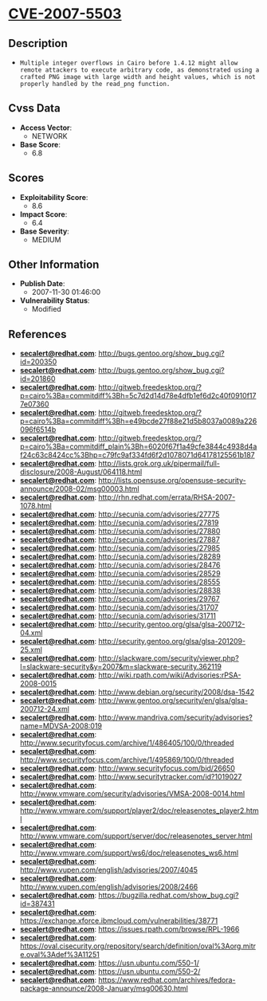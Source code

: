 
# [CVE-2007-5503](https://cve.mitre.org/cgi-bin/cvename.cgi?name=CVE-2007-5503)

## Description

- `Multiple integer overflows in Cairo before 1.4.12 might allow remote attackers to execute arbitrary code, as demonstrated using a crafted PNG image with large width and height values, which is not properly handled by the read_png function.`

## Cvss Data

- **Access Vector**:
  - NETWORK
- **Base Score**:
  - 6.8

## Scores

- **Exploitability Score**:
  - 8.6
- **Impact Score**:
  - 6.4
- **Base Severity**:
  - MEDIUM

## Other Information

- **Publish Date**:
  - 2007-11-30 01:46:00
- **Vulnerability Status**:
  - Modified

## References

- **secalert@redhat.com**: http://bugs.gentoo.org/show_bug.cgi?id=200350
- **secalert@redhat.com**: http://bugs.gentoo.org/show_bug.cgi?id=201860
- **secalert@redhat.com**: http://gitweb.freedesktop.org/?p=cairo%3Ba=commitdiff%3Bh=5c7d2d14d78e4dfb1ef6d2c40f0910f177e07360
- **secalert@redhat.com**: http://gitweb.freedesktop.org/?p=cairo%3Ba=commitdiff%3Bh=e49bcde27f88e21d5b8037a0089a226096f6514b
- **secalert@redhat.com**: http://gitweb.freedesktop.org/?p=cairo%3Ba=commitdiff_plain%3Bh=6020f67f1a49cfe3844c4938d4af24c63c8424cc%3Bhp=c79fc9af334fd6f2d1078071d64178125561b187
- **secalert@redhat.com**: http://lists.grok.org.uk/pipermail/full-disclosure/2008-August/064118.html
- **secalert@redhat.com**: http://lists.opensuse.org/opensuse-security-announce/2008-02/msg00003.html
- **secalert@redhat.com**: http://rhn.redhat.com/errata/RHSA-2007-1078.html
- **secalert@redhat.com**: http://secunia.com/advisories/27775
- **secalert@redhat.com**: http://secunia.com/advisories/27819
- **secalert@redhat.com**: http://secunia.com/advisories/27880
- **secalert@redhat.com**: http://secunia.com/advisories/27887
- **secalert@redhat.com**: http://secunia.com/advisories/27985
- **secalert@redhat.com**: http://secunia.com/advisories/28289
- **secalert@redhat.com**: http://secunia.com/advisories/28476
- **secalert@redhat.com**: http://secunia.com/advisories/28529
- **secalert@redhat.com**: http://secunia.com/advisories/28555
- **secalert@redhat.com**: http://secunia.com/advisories/28838
- **secalert@redhat.com**: http://secunia.com/advisories/29767
- **secalert@redhat.com**: http://secunia.com/advisories/31707
- **secalert@redhat.com**: http://secunia.com/advisories/31711
- **secalert@redhat.com**: http://security.gentoo.org/glsa/glsa-200712-04.xml
- **secalert@redhat.com**: http://security.gentoo.org/glsa/glsa-201209-25.xml
- **secalert@redhat.com**: http://slackware.com/security/viewer.php?l=slackware-security&y=2007&m=slackware-security.362119
- **secalert@redhat.com**: http://wiki.rpath.com/wiki/Advisories:rPSA-2008-0015
- **secalert@redhat.com**: http://www.debian.org/security/2008/dsa-1542
- **secalert@redhat.com**: http://www.gentoo.org/security/en/glsa/glsa-200712-24.xml
- **secalert@redhat.com**: http://www.mandriva.com/security/advisories?name=MDVSA-2008:019
- **secalert@redhat.com**: http://www.securityfocus.com/archive/1/486405/100/0/threaded
- **secalert@redhat.com**: http://www.securityfocus.com/archive/1/495869/100/0/threaded
- **secalert@redhat.com**: http://www.securityfocus.com/bid/26650
- **secalert@redhat.com**: http://www.securitytracker.com/id?1019027
- **secalert@redhat.com**: http://www.vmware.com/security/advisories/VMSA-2008-0014.html
- **secalert@redhat.com**: http://www.vmware.com/support/player2/doc/releasenotes_player2.html
- **secalert@redhat.com**: http://www.vmware.com/support/server/doc/releasenotes_server.html
- **secalert@redhat.com**: http://www.vmware.com/support/ws6/doc/releasenotes_ws6.html
- **secalert@redhat.com**: http://www.vupen.com/english/advisories/2007/4045
- **secalert@redhat.com**: http://www.vupen.com/english/advisories/2008/2466
- **secalert@redhat.com**: https://bugzilla.redhat.com/show_bug.cgi?id=387431
- **secalert@redhat.com**: https://exchange.xforce.ibmcloud.com/vulnerabilities/38771
- **secalert@redhat.com**: https://issues.rpath.com/browse/RPL-1966
- **secalert@redhat.com**: https://oval.cisecurity.org/repository/search/definition/oval%3Aorg.mitre.oval%3Adef%3A11251
- **secalert@redhat.com**: https://usn.ubuntu.com/550-1/
- **secalert@redhat.com**: https://usn.ubuntu.com/550-2/
- **secalert@redhat.com**: https://www.redhat.com/archives/fedora-package-announce/2008-January/msg00630.html
